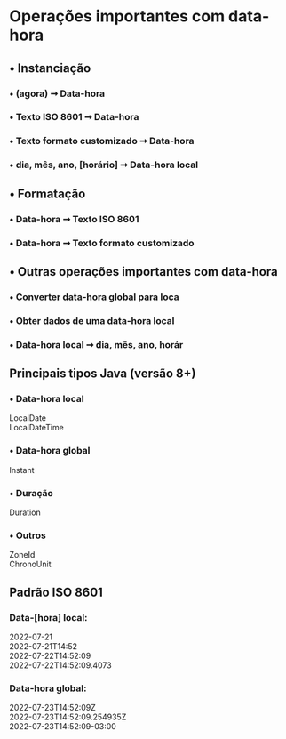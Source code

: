 # Operações importantes com data-hora

## • Instanciação
### • (agora) ➞ Data-hora
### • Texto ISO 8601 ➞ Data-hora
### • Texto formato customizado ➞ Data-hora
### • dia, mês, ano, [horário] ➞ Data-hora local
## • Formatação
### • Data-hora ➞ Texto ISO 8601
### • Data-hora ➞ Texto formato customizado
## • Outras operações importantes com data-hora
### • Converter data-hora global para loca
### • Obter dados de uma data-hora local 
### • Data-hora local ➞ dia, mês, ano, horár
## Principais tipos Java (versão 8+) 
### • Data-hora local
LocalDate <br>
LocalDateTime
### • Data-hora global
Instant 
### • Duração
Duration
### • Outros
ZoneId <br>
ChronoUnit

## Padrão ISO 8601
### Data-[hora] local:
2022-07-21 <br>
2022-07-21T14:52 <br>
2022-07-22T14:52:09 <br>
2022-07-22T14:52:09.4073
### Data-hora global:
2022-07-23T14:52:09Z <br>
2022-07-23T14:52:09.254935Z <br>
2022-07-23T14:52:09-03:00
